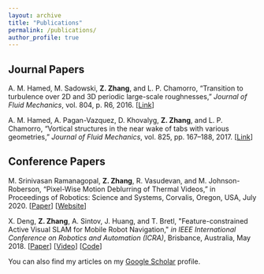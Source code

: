 ```yaml
---
layout: archive
title: "Publications"
permalink: /publications/
author_profile: true
---
```

## Journal Papers
A. M. Hamed, M. Sadowski, **Z. Zhang**, and L. P. Chamorro, “Transition to turbulence over 2D and 3D periodic large-scale roughnesses,” *Journal of Fluid Mechanics*, vol. 804, p. R6, 2016.
[[Link](https://doi.org/10.1017/jfm.2016.575)]

A. M. Hamed, A. Pagan-Vazquez, D. Khovalyg, **Z. Zhang**, and L. P. Chamorro, “Vortical structures in the near wake of tabs with various geometries,” *Journal of Fluid Mechanics*, vol. 825, pp. 167–188, 2017.
[[Link](https://doi.org/10.1017/jfm.2017.384)]

## Conference Papers
M. Srinivasan Ramanagopal, **Z. Zhang**, R. Vasudevan, and M. Johnson-Roberson, “Pixel-Wise Motion Deblurring of Thermal Videos,” in Proceedings of Robotics: Science and Systems, Corvalis, Oregon, USA, July 2020. [[Paper](http://www.roboticsproceedings.org/rss16/p022.html)] [[Website](https://fcav.engin.umich.edu/papers/pixelwise-deblurring)] 

X. Deng, **Z. Zhang**, A. Sintov, J. Huang, and T. Bretl, "Feature-constrained Active Visual SLAM for Mobile Robot Navigation," *in IEEE International Conference on Robotics and Automation (ICRA)*, Brisbance, Australia, May 2018. [[Paper](/files/ICRA_2018.pdf)] [[Video](https://www.youtube.com/watch?v=g87kNEiEKZk)] [[Code](https://github.com/XinkeAE/Active-ORB-SLAM2.git)] 

You can also find my articles on my [Google Scholar](https://scholar.google.com/citations?user=J1ub1esAAAAJ&hl=en) profile.



